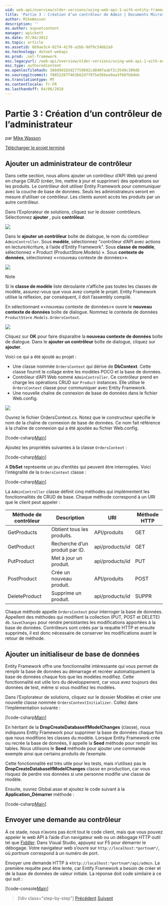 ```yaml
---
uid: web-api/overview/older-versions/using-web-api-1-with-entity-framework-5/using-web-api-with-entity-framework-part-3
title: 'Partie 3 : Création d’un contrôleur de Admin | Documents Microsoft'
author: MikeWasson
description: ''
ms.author: aspnetcontent
manager: wpickett
ms.date: 07/04/2012
ms.topic: article
ms.assetid: 6b9ae3c4-0274-4170-a1bb-9df9c546b2a9
ms.technology: dotnet-webapi
ms.prod: .net-framework
msc.legacyurl: /web-api/overview/older-versions/using-web-api-1-with-entity-framework-5/using-web-api-with-entity-framework-part-3
msc.type: authoredcontent
ms.openlocfilehash: 588d9d1b5d27759692cd840faabf2c3549c309d6
ms.sourcegitcommit: f8852267f463b62d7f975e56bea9aa3f68fbbdeb
ms.translationtype: MT
ms.contentlocale: fr-FR
ms.lasthandoff: 04/06/2018
---
```

<a name="part-3-creating-an-admin-controller"></a>Partie 3 : Création d’un contrôleur de l’administrateur
====================
par [Mike Wasson](https://github.com/MikeWasson)

[Télécharger le projet terminé](http://code.msdn.microsoft.com/ASP-NET-Web-API-with-afa30545)

## <a name="add-an-admin-controller"></a>Ajouter un administrateur de contrôleur

Dans cette section, nous allons ajouter un contrôleur d’API Web qui prend en charge CRUD (créer, lire, mettre à jour et supprimer) des opérations sur les produits. Le contrôleur doit utiliser Entity Framework pour communiquer avec la couche de base de données. Seuls les administrateurs seront en mesure d’utiliser ce contrôleur. Les clients auront accès les produits par un autre contrôleur.

Dans l’Explorateur de solutions, cliquez sur le dossier contrôleurs. Sélectionnez **ajouter** , puis **contrôleur**.

![](using-web-api-with-entity-framework-part-3/_static/image1.png)

Dans le **ajouter un contrôleur** boîte de dialogue, le nom du contrôleur `AdminController`. Sous **modèle**, sélectionnez &quot;contrôleur d’API avec actions en lecture/écriture, à l’aide d’Entity Framework&quot;. Sous **classe de modèle**, sélectionnez « Product (ProductStore.Models) ». Sous **contexte de données**, sélectionnez «&lt;nouveau contexte de données&gt;».

![](using-web-api-with-entity-framework-part-3/_static/image2.png)

> [!NOTE]
> Si le **classe de modèle** liste déroulante n’affiche pas toutes les classes de modèle, assurez-vous que vous avez compilé le projet. Entity Framework utilise la réflexion, par conséquent, il doit l’assembly compilé.


En sélectionnant «&lt;nouveau contexte de données&gt;» ouvre le **nouveau contexte de données** boîte de dialogue. Nommez le contexte de données `ProductStore.Models.OrdersContext`.

![](using-web-api-with-entity-framework-part-3/_static/image3.png)

Cliquez sur **OK** pour faire disparaître la **nouveau contexte de données** boîte de dialogue. Dans le **ajouter un contrôleur** boîte de dialogue, cliquez sur **ajouter**.

Voici ce qui a été ajouté au projet :

- Une classe nommée `OrdersContext` qui dérive de **DbContext**. Cette classe fournit le collage entre les modèles POCO et la base de données.
- Contrôleur d’API Web nommé `AdminController`. Ce contrôleur prend en charge les opérations CRUD sur `Product` instances. Elle utilise le `OrdersContext` classe pour communiquer avec Entity Framework.
- Une nouvelle chaîne de connexion de base de données dans le fichier Web.config.

![](using-web-api-with-entity-framework-part-3/_static/image4.png)

Ouvrez le fichier OrdersContext.cs. Notez que le constructeur spécifie le nom de la chaîne de connexion de base de données. Ce nom fait référence à la chaîne de connexion qui a été ajoutée au fichier Web.config.

[!code-csharp[Main](using-web-api-with-entity-framework-part-3/samples/sample1.cs)]

Ajoutez les propriétés suivantes à la classe `OrdersContext` :

[!code-csharp[Main](using-web-api-with-entity-framework-part-3/samples/sample2.cs)]

A **DbSet** représente un jeu d’entités qui peuvent être interrogées. Voici l’intégralité de la `OrdersContext` classe :

[!code-csharp[Main](using-web-api-with-entity-framework-part-3/samples/sample3.cs)]

La `AdminController` classe définit cinq méthodes qui implémentent les fonctionnalités de CRUD de base. Chaque méthode correspond à un URI que le client peut appeler :

| Méthode de contrôleur | Description | URI | Méthode HTTP |
| --- | --- | --- | --- |
| GetProducts | Obtient tous les produits. | API/produits | GET |
| GetProduct | Recherche d’un produit par ID. | api/products/*id* | GET |
| PutProduct | Met à jour un produit. | api/products/*id* | PUT |
| PostProduct | Crée un nouveau produit. | API/produits | POST |
| DeleteProduct | Supprime un produit. | api/products/*id* | SUPPR |

Chaque méthode appelle `OrdersContext` pour interroger la base de données. Appellent des méthodes qui modifient la collection (PUT, POST et DELETE) `db.SaveChanges` pour rendre persistantes les modifications apportées à la base de données. Contrôleurs sont créés par la requête HTTP et ensuite supprimés, il est donc nécessaire de conserver les modifications avant le retour de méthode.

## <a name="add-a-database-initializer"></a>Ajouter un initialiseur de base de données

Entity Framework offre une fonctionnalité intéressante qui vous permet de remplir la base de données au démarrage et recréer automatiquement la base de données chaque fois que les modèles modifiez. Cette fonctionnalité est utile lors du développement, car vous avez toujours des données de test, même si vous modifiez les modèles.

Dans l’Explorateur de solutions, cliquez sur le dossier Modèles et créer une nouvelle classe nommée `OrdersContextInitializer`. Collez dans l’implémentation suivante :

[!code-csharp[Main](using-web-api-with-entity-framework-part-3/samples/sample4.cs)]

En héritant de la **DropCreateDatabaseIfModelChanges** (classe), nous indiquons Entity Framework pour supprimer la base de données chaque fois que nous modifions les classes du modèle. Lorsque Entity Framework crée ou recrée la base de données, il appelle la **Seed** méthode pour remplir les tables. Nous utilisons le **Seed** méthode pour ajouter une commande exemple ainsi que certains produits de l’exemple.

Cette fonctionnalité est très utile pour les tests, mais n’utilisez pas le **DropCreateDatabaseIfModelChanges** classe en production, car vous risquez de perdre vos données si une personne modifie une classe de modèle.

Ensuite, ouvrez Global.asax et ajoutez le code suivant à la **Application\_Démarrer** méthode :

[!code-csharp[Main](using-web-api-with-entity-framework-part-3/samples/sample5.cs)]

## <a name="send-a-request-to-the-controller"></a>Envoyer une demande au contrôleur

À ce stade, nous n’avons pas écrit tout le code client, mais que vous pouvez appeler le web API à l’aide d’un navigateur web ou un débogage HTTP outil tel que [Fiddler](http://www.fiddler2.com/fiddler2/). Dans Visual Studio, appuyez sur F5 pour démarrer le débogage. Votre navigateur web s’ouvre sur `http://localhost:*portnum*/`, où *portnum* correspond à un numéro de port.

Envoyer une demande HTTP à «`http://localhost:*portnum*/api/admin`. La première requête peut être lente, car Entify Framework a besoin de créer et de la base de données de valeur initiale. La réponse doit code similaire à ce qui suit :

[!code-console[Main](using-web-api-with-entity-framework-part-3/samples/sample6.cmd)]

> [!div class="step-by-step"]
> [Précédent](using-web-api-with-entity-framework-part-2.md)
> [Suivant](using-web-api-with-entity-framework-part-4.md)
